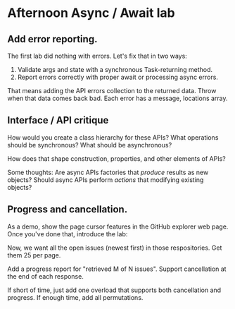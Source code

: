 # Afternoon Async / Await lab

## Add error reporting.

The first lab did nothing with errors. Let's fix that in two ways:

1. Validate args and state with a synchronous Task-returning method.
1. Report errors correctly with proper await or processing async errors.

That means adding the API errors collection to the returned data.
Throw when that data comes back bad. Each error has a message, locations array.

## Interface / API critique

How would you create a class hierarchy for these APIs? What operations should be synchronous? What should be asynchronous?

How does that shape construction, properties, and other elements of APIs?

Some thoughts:
Are async APIs factories that *produce* results as new objects?
Should async APIs perform *actions* that modifying existing objects?

## Progress and cancellation.

As a demo, show the page cursor features in the GitHub explorer web page. Once you've done that, introduce the lab:

Now, we want all the open issues (newest first) in those respositories. Get them 25 per page.

Add a progress report for "retrieved M of N issues".
Support cancellation at the end of each response.

If short of time, just add one overload that supports both cancellation and progress.
If enough time, add all permutations.
